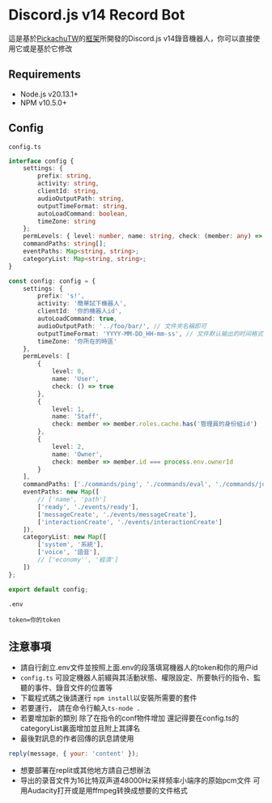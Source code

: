 # Discord.js v14 Record Bot

這是基於[PickachuTW](https://github.com/PikachuTW/)的[框架](https://github.com/PikachuTW/Discord.js-Command-Handler)所開發的Discord.js v14錄音機器人，你可以直接使用它或是基於它修改

## Requirements

* Node.js v20.13.1+
* NPM v10.5.0+

## Config

`config.ts`

```ts
interface config {
    settings: {
        prefix: string,
        activity: string,
        clientId: string,
        audioOutputPath: string,
        outputTimeFormat: string,
        autoLoadCommand: boolean,
        timeZone: string
    };
    permLevels: { level: number, name: string, check: (member: any) => boolean }[];
    commandPaths: string[];
    eventPaths: Map<string, string>;
    categoryList: Map<string, string>;
}

const config: config = {
    settings: {
        prefix: 's!',
        activity: '簡單試下機器人',
        clientId: '你的機器人id',
        autoLoadCommand: true,
        audioOutputPath: '../foo/bar/', // 文件夾名稱即可
        outputTimeFormat: 'YYYY-MM-DD_HH-mm-ss', // 文件默认输出的时间格式
        timeZone: '你所在的時區'
    },
    permLevels: [
        {
            level: 0,
            name: 'User',
            check: () => true
        },
        {
            level: 1,
            name: 'Staff',
            check: member => member.roles.cache.has('管理員的身份組id')
        },
        {
            level: 2,
            name: 'Owner',
            check: member => member.id === process.env.ownerId
        }
    ],
    commandPaths: ['./commands/ping', './commands/eval', './commands/joinChannel', './commands/leaveChannel', './commands/record', './commands/stop', './commands/permission'], // 可繼續接下去 以,分割 若autoLoadCommand爲true可以只留個空陣列
    eventPaths: new Map([
        // ['name', 'path']
        ['ready', './events/ready'],
        ['messageCreate', './events/messageCreate'],
        ['interactionCreate', './events/interactionCreate']
    ]),
    categoryList: new Map([
        ['system', '系統'],
        ['voice', '語音'],
        // ['economy'', '經濟']
    ])
};

export default config;
```

`.env`

```.env
token=你的token
```

## 注意事項

* 請自行創立.env文件並按照上面.env的段落填寫機器人的token和你的用户id
* `config.ts` 可設定機器人前綴與其活動狀態、權限設定、所要執行的指令、監聽的事件、錄音文件的位置等
* 下載程式碼之後請運行 `npm install`以安裝所需要的套件
* 若要運行， 請在命令行輸入`ts-node .`
* 若要增加新的類別 除了在指令的conf物件增加 還記得要在config.ts的categoryList裏面增加並且附上其譯名
* 最後對訊息的作者回傳的訊息請使用
```js
reply(message, { your: 'content' });
```
* 想要部署在replit或其他地方請自己想辦法
* 导出的录音文件为16比特双声道48000Hz采样频率小端序的原始pcm文件 可用Audacity打开或是用ffmpeg转换成想要的文件格式